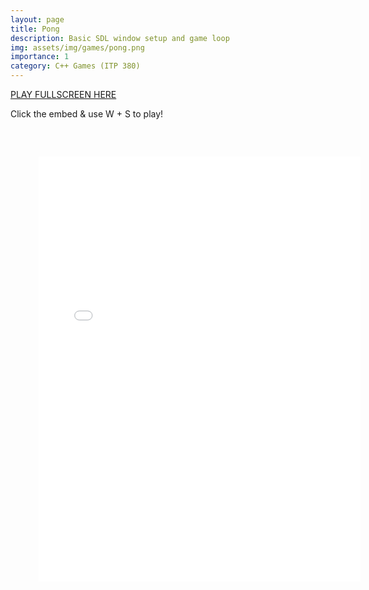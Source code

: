 ```yaml
---
layout: page
title: Pong
description: Basic SDL window setup and game loop
img: assets/img/games/pong.png
importance: 1
category: C++ Games (ITP 380)
---
```


<a href="../../games/pong.html" target="_blank">PLAY FULLSCREEN HERE</a>

Click the embed & use W + S to play!
<embed type="text/html" src="../../games/pong.html"   width="120%" height="800" style="transform: scale(0.85)">
